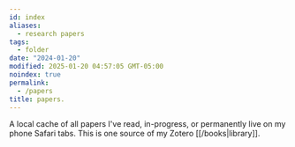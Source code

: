 ```yaml
---
id: index
aliases:
  - research papers
tags:
  - folder
date: "2024-01-20"
modified: 2025-01-20 04:57:05 GMT-05:00
noindex: true
permalink:
  - /papers
title: papers.
---
```


A local cache of all papers I've read, in-progress, or permanently live on my phone Safari tabs. This is one source of my Zotero [[/books|library]].
